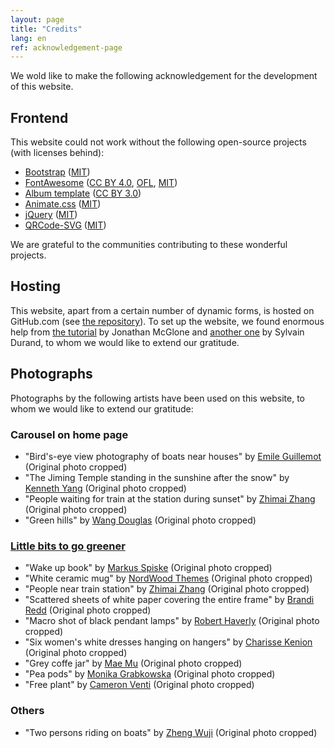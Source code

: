 ```yaml
---
layout: page
title: "Credits"
lang: en
ref: acknowledgement-page
---
```

We wold like to make the following acknowledgement for the development of this website.

## Frontend

This website could not work without the following open-source projects (with licenses behind):
- [Bootstrap](https://getbootstrap.com) ([MIT](https://opensource.org/licenses/MIT))
- [FontAwesome](https://fontawesome.com) ([CC BY 4.0](https://creativecommons.org/licenses/by/4.0/), [OFL](https://scripts.sil.org/cms/scripts/page.php?site_id=nrsi&id=OFL), [MIT](https://opensource.org/licenses/MIT))
- [Album template](https://getbootstrap.com/docs/4.3/examples/album/) ([CC BY 3.0](https://creativecommons.org/licenses/by/3.0/))
- [Animate.css](https://daneden.github.io/animate.css/) ([MIT](https://opensource.org/licenses/MIT))
- [jQuery](https://jquery.org) ([MIT](https://opensource.org/licenses/MIT))
- [QRCode-SVG](https://github.com/papnkukn/qrcode-svg) ([MIT](https://opensource.org/licenses/MIT))

We are grateful to the communities contributing to these wonderful projects.

## Hosting

This website, apart from a certain number of dynamic forms, is hosted on GitHub.com (see [the repository](https://github.com/estds/estds2020)). To set up the website, we found enormous help from [the tutorial](http://jmcglone.com/guides/github-pages/) by Jonathan McGlone and [another one](https://www.sylvaindurand.org/making-jekyll-multilingual/) by Sylvain Durand, to whom we would like to extend our gratitude.


## Photographs

Photographs by the following artists have been used on this website, to whom we would like to extend our gratitude:

### Carousel on home page

- "Bird's-eye view photography of boats near houses" by [Emile Guillemot](https://unsplash.com/photos/ARosbKOjd68) (Original photo cropped)
- "The Jiming Temple standing in the sunshine after the snow" by [Kenneth Yang](https://unsplash.com/photos/lJWJLkwIsng) (Original photo cropped)
- "People waiting for train at the station during sunset" by [Zhimai Zhang](https://unsplash.com/photos/mVflgHko2Gs) (Original photo cropped)
- "Green hills" by [Wang Douglas](https://unsplash.com/photos/S9izCjMijLI) (Original photo cropped)

### [Little bits to go greener](/greener)
- "Wake up book" by [Markus Spiske](https://unsplash.com/photos/oJZJdhFL2gk) (Original photo cropped)
- "White ceramic mug" by [NordWood Themes](https://unsplash.com/photos/nDd3dIkkOLo) (Original photo cropped)
- "People near train station" by [Zhimai Zhang](https://unsplash.com/photos/iTf45b2M_0U) (Original photo cropped)
- "Scattered sheets of white paper covering the entire frame" by [Brandi Redd](https://unsplash.com/photos/aJTiW00qqtI) (Original photo cropped)
- "Macro shot of black pendant lamps" by [Robert Haverly](https://unsplash.com/photos/_kmr5wKVW7E) (Original photo cropped)
- "Six women's white dresses hanging on hangers" by [Charisse Kenion](https://unsplash.com/photos/69epvVgm0Ws) (Original photo cropped)
- "Grey coffe jar" by [Mae Mu](https://unsplash.com/photos/0EWWLx_etkw) (Original photo cropped)
- "Pea pods" by [Monika Grabkowska](https://unsplash.com/photos/JoIw75HWMtI) (Original photo cropped)
- "Free plant" by [Cameron Venti](https://unsplash.com/photos/NliTYm_jD5o) (Original photo cropped)

### Others
- "Two persons riding on boats" by [Zheng Wuji](https://unsplash.com/photos/zboO0K1WfY4) (Original photo cropped)

